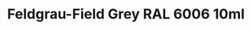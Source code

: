 ---
layout: product
title: "Feldgrau-Field Grey RAL 6006 10ml"
price: "330" 
desc: "Acrylic Laquer 10mL"
img_path: "/assets/img/RC048.jpg"
brand: "AK "
available: false
special_offer: false
new: false
soon: false
cat: "020000"
subcat: "020200"
subsubcat: "020201"
sifra: "RC048"
popular: false
---